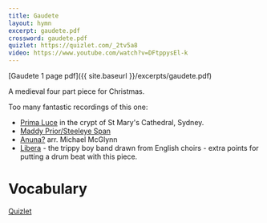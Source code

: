 ```yaml
---
title: Gaudete
layout: hymn
excerpt: gaudete.pdf
crossword: gaudete.pdf
quizlet: https://quizlet.com/_2tv5a8
video: https://www.youtube.com/watch?v=DFtppysEl-k
---
```


[Gaudete 1 page pdf]({{ site.baseurl }}/excerpts/gaudete.pdf)

A medieval four part piece for Christmas.

Too many fantastic recordings of this one:

* [Prima Luce](https://www.youtube.com/watch?v=DFtppysEl-k) in the crypt of St Mary's Cathedral, Sydney.
* [Maddy Prior/Steeleye Span](https://www.youtube.com/watch?v=EDc2FD-vy8M)
* [Anuna?](https://www.youtube.com/watch?v=WbKWk6RzaiM) arr. Michael McGlynn
* [Libera](https://www.youtube.com/watch?v=jrND_c1f4Ow) - the trippy boy band drawn from English choirs - extra points for putting a drum beat with this piece.

# Vocabulary

[Quizlet](https://quizlet.com/_2tv5a8)

